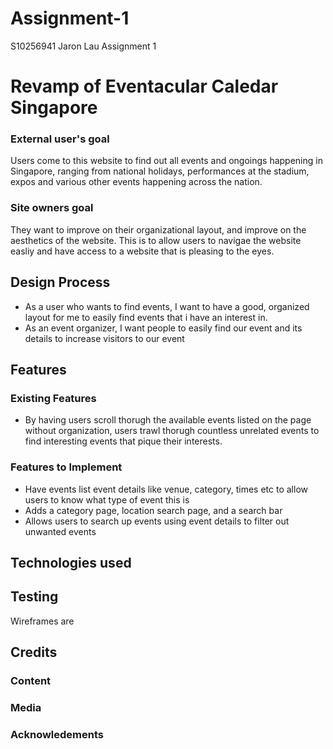# Assignment-1
S10256941 Jaron Lau Assignment 1

# Revamp of Eventacular Caledar Singapore

### External user's goal
Users come to this website to find out all events and ongoings happening in Singapore, ranging from national holidays, performances at the stadium, expos and various other events happening across the nation. 

### Site owners goal
They want to improve on their organizational layout, and improve on the aesthetics of the website. This is to allow users to navigae the website easliy and have access to a website that is pleasing to the eyes.

## Design Process
- As a user who wants to find events, I want to have a good, organized layout for me to easily find events that i have an interest in.
- As an event organizer, I want people to easily find our event and its details to increase visitors to our event

## Features

### Existing Features
- By having users scroll thorugh the available events listed on the page without organization, users trawl thorugh countless unrelated events to find interesting events that pique their interests.

### Features to Implement
- Have events list event details like venue, category, times etc to allow users to know what type of event this is
- Adds a category page, location search page, and a search bar
- Allows users to search up events using event details to filter out unwanted events

## Technologies used

## Testing
Wireframes are 

## Credits

### Content

### Media

### Acknowledements 




